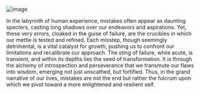 ![image](https://github.com/user-attachments/assets/a16501b7-68d5-49f6-905e-71b071407e3f)

In the labyrinth of human experience, mistakes often appear as daunting specters, casting long shadows over our endeavors and aspirations. Yet, these very errors, cloaked in the guise of failure, are the crucibles in which our mettle is tested and refined. Each misstep, though seemingly detrimental, is a vital catalyst for growth, pushing us to confront our limitations and recalibrate our approach. The sting of failure, while acute, is transient, and within its depths lies the seed of transformation. It is through the alchemy of introspection and perseverance that we transmute our flaws into wisdom, emerging not just unscathed, but fortified. Thus, in the grand narrative of our lives, mistakes are not the end but rather the fulcrum upon which we pivot toward a more enlightened and resilient self.
